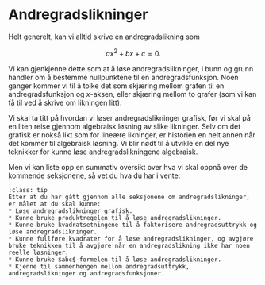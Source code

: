 # Andregradslikninger

Helt generelt, kan vi alltid skrive en andregradslikning som

$$
ax^2 + bx + c = 0.
$$

Vi kan gjenkjenne dette som at å løse andregradslikninger, i bunn og grunn handler om å bestemme nullpunktene til en andregradsfunksjon. Noen ganger kommer vi til å tolke det som skjæring mellom grafen til en andregradsfunksjon og $x$-aksen, eller skjæring mellom to grafer (som vi kan få til ved å skrive om likningen litt). 
<br>

Vi skal ta titt på hvordan vi løser andregradslikninger grafisk, før vi skal på en liten reise gjennom algebraisk løsning av slike likninger. Selv om det grafisk er nokså likt som for lineære likninger, er historien en helt annen når det kommer til algebraisk løsning. Vi blir nødt til å utvikle en del nye teknikker for kunne løse andregradslikningene algebraisk. 

Men vi kan liste opp en summativ oversikt over hva vi skal oppnå over de kommende seksjonene, så vet du hva du har i vente:

```{admonition} Læringsmål: andregradslikninger
:class: tip
Etter at du har gått gjennom alle seksjonene om andregradslikninger, er målet at du skal kunne:
* Løse andregradslikninger grafisk.
* Kunne bruke produktregelen til å løse andregradslikninger.
* Kunne bruke kvadratsetningene til å faktorisere andregradsuttrykk og løse andregradslikninger.
* Kunne fullføre kvadrater for å løse andregradslikninger, og avgjøre bruke teknikken til å avgjøre når en andregradslikning ikke har noen reelle løsninger.
* Kunne bruke $abc$-formelen til å løse andregradslikninger. 
* Kjenne til sammenhengen mellom andregradsuttrykk, andregradslikninger og andregradsfunksjoner.
```

